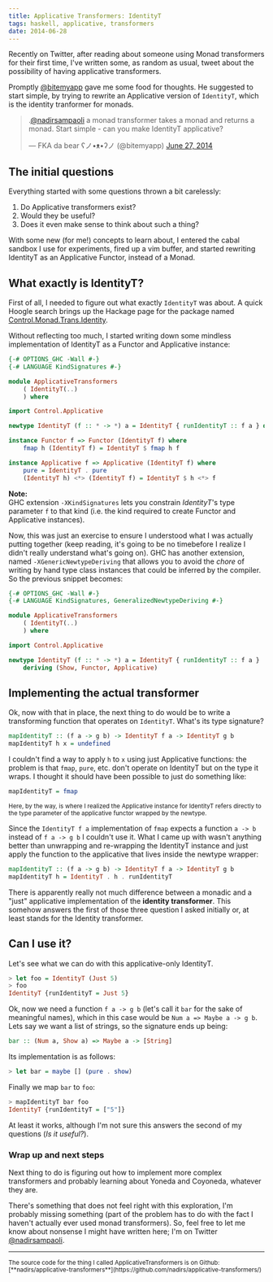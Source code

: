 ```yaml
---
title: Applicative Transformers: IdentityT
tags: haskell, applicative, transformers
date: 2014-06-28
---
```


Recently on Twitter, after reading about someone using Monad transformers for their first time, I've written some, as random as usual, tweet about the possibility of having applicative transformers.

Promptly [\@bitemyapp](http://twitter.com/bitemyapp) gave me some food for thoughts. He suggested to start simple, by trying to rewrite an Applicative version of `IdentityT`, which is the identity tranformer for monads.

<blockquote class="twitter-tweet" lang="en"><p>.<a href="https://twitter.com/nadirsampaoli">@nadirsampaoli</a> a monad transformer takes a monad and returns a monad. Start simple - can you make IdentityT applicative?</p>&mdash; FKA da bear ʕノ•ᴥ•ʔノ (@bitemyapp) <a href="https://twitter.com/bitemyapp/statuses/482643698727915520">June 27, 2014</a></blockquote>
<script async src="https://platform.twitter.com/widgets.js" charset="utf-8"></script>

## The initial questions

Everything started with some questions thrown a bit carelessly:

 1) Do Applicative transformers exist?
 2) Would they be useful?
 3) Does it even make sense to think about such a thing?

With some new (for me!) concepts to learn about, I entered the cabal sandbox I use for experiments, fired up a vim buffer, and started rewriting IdentityT as an Applicative Functor, instead of a Monad.

## What exactly is IdentityT?
First of all, I needed to figure out what exactly `IdentityT` was about. A quick Hoogle search brings up the Hackage page for the package named [Control.Monad.Trans.Identity](http://hackage.haskell.org/package/transformers-0.4.1.0/docs/Control-Monad-Trans-Identity.html#t:IdentityT).

Without reflecting too much, I started writing down some mindless implementation of IdentityT as a Functor and Applicative instance:

```haskell
{-# OPTIONS_GHC -Wall #-}
{-# LANGUAGE KindSignatures #-}

module ApplicativeTransformers
    ( IdentityT(..)
    ) where

import Control.Applicative

newtype IdentityT (f :: * -> *) a = IdentityT { runIdentityT :: f a } deriving (Show)

instance Functor f => Functor (IdentityT f) where
    fmap h (IdentityT f) = IdentityT $ fmap h f

instance Applicative f => Applicative (IdentityT f) where
    pure = IdentityT . pure
    (IdentityT h) <*> (IdentityT f) = IdentityT $ h <*> f
```

**Note:**  
GHC extension `-XKindSignatures` lets you constrain *IdentityT*'s type parameter `f` to that kind (i.e. the kind required to create Functor and Applicative instances).

Now, this was just an exercise to ensure I understood what I was actually putting together (keep reading, it's going to be no timebefore I realize I didn't really understand what's going on). GHC has another extension, named `-XGenericNewtypeDeriving` that allows you to avoid the *chore* of writing by hand type class instances that could be inferred by the compiler. So the previous snippet becomes:

```haskell
{-# OPTIONS_GHC -Wall #-}
{-# LANGUAGE KindSignatures, GeneralizedNewtypeDeriving #-}

module ApplicativeTransformers
    ( IdentityT(..)
    ) where

import Control.Applicative

newtype IdentityT (f :: * -> *) a = IdentityT { runIdentityT :: f a }
    deriving (Show, Functor, Applicative)
```

## Implementing the actual transformer

Ok, now with that in place, the next thing to do would be to write a transforming function that operates on `IdentityT`. What's its type signature?

```haskell
mapIdentityT :: (f a -> g b) -> IdentityT f a -> IdentityT g b
mapIdentityT h x = undefined
```

I couldn't find a way to apply `h` to `x` using just Applicative functions: the problem is that `fmap`, `pure`, etc. don't operate on IdentityT but on the type it wraps. I thought it should have been possible to just do something like:

```haskell
mapIdentityT = fmap
```

<sub>
Here, by the way, is where I realized the Applicative instance for IdentityT refers directly to the type parameter of the applicative functor wrapped by the newtype.
</sub>

Since the `IdentityT f a` implementation of `fmap` expects a function `a -> b` instead of `f a -> g b` I couldn't use it. What I came up with wasn't anything better than unwrapping and re-wrapping the IdentityT instance and just apply the function to the applicative that lives inside the newtype wrapper:

```haskell
mapIdentityT :: (f a -> g b) -> IdentityT f a -> IdentityT g b
mapIdentityT h = IdentityT . h . runIdentityT
```

There is apparently really not much difference between a monadic and a "just" applicative implementation of the **identity transformer**. This somehow answers the first of those three question I asked initially or, at least stands for the Identity transformer.

## Can I use it?

Let's see what we can do with this applicative-only IdentityT.

```haskell
> let foo = IdentityT (Just 5)
> foo
IdentityT {runIdentityT = Just 5}
```

Ok, now we need a function `f a -> g b` (let's call it `bar` for the sake of meaningful names), which in this case would be `Num a => Maybe a -> g b`. Lets say we want a list of strings, so the signature ends up being:

```haskell
bar :: (Num a, Show a) => Maybe a -> [String]
```

Its implementation is as follows:

```haskell
> let bar = maybe [] (pure . show)
```

Finally we map `bar` to `foo`:

```haskell
> mapIdentityT bar foo
IdentityT {runIdentityT = ["5"]}
```

At least it works, although I'm not sure this answers the second of my questions (*Is it useful?*).

### Wrap up and next steps

Next thing to do is figuring out how to implement more complex transformers and probably learning about Yoneda and Coyoneda, whatever they are.

There's something that does not feel right with this exploration, I'm probably missing something (part of the problem has to do with the fact I haven't actually ever used monad transformers). So, feel free to let me know about nonsense I might have written here; I'm on Twitter [\@nadirsampaoli](https://twitter.com/nadirsampaoli).

---

<sub>
The source code for the thing I called ApplicativeTransformers is on Github: [**nadirs/applicative-transformers**](https://github.com/nadirs/applicative-transformers/)
</sub>
